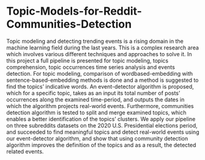 # Topic-Models-for-Reddit-Communities-Detection 

Topic modeling and detecting trending events is a rising domain in the machine learning field during the last years. This is a complex research area which involves various different techniques and approaches to solve it. In this project a full pipeline is presented for topic modeling, topics comprehension, topic occurrences time series analysis and events detection. For topic modeling, comparison of wordbased-embedding with sentence-based-embedding methods is done and  a method is suggested to find the topics’ indicative words. An event-detector algorithm is proposed, which for a specific topic, takes as an input its total number of posts’ occurrences along the examined time-period, and outputs the dates in which the algorithm projects real-world events. Furthermore,  communities detection algorithm is tested to split and merge examined topics, which enables a better identification of the topics’ clusters. We apply our pipeline on three subreddits datasets on the 2020 U.S. Presidential elections period, and succeeded to find meaningful topics and detect real-world events using our event-detector algorithm, and show that using community detection algorithm improves the definition of the topics and as a result, the detected related events.
